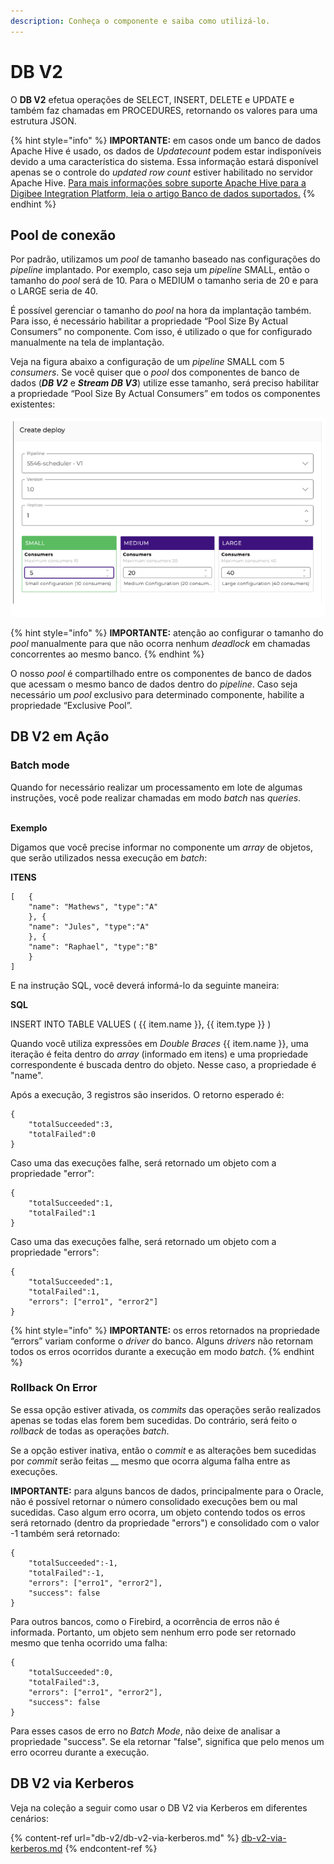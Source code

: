 ```yaml
---
description: Conheça o componente e saiba como utilizá-lo.
---
```


# DB V2

O **DB V2** efetua operações de SELECT, INSERT, DELETE e UPDATE e também faz chamadas em PROCEDURES, retornando os valores para uma estrutura JSON.

{% hint style="info" %}
**IMPORTANTE:** em casos onde um banco de dados Apache Hive é usado, os dados de _Updatecount_ podem estar indisponíveis devido a uma característica do sistema. Essa informação estará disponível apenas se o controle do _updated row count_ estiver habilitado no servidor Apache Hive. [Para mais informações sobre suporte Apache Hive para a Digibee Integration Platform, leia o artigo Banco de dados suportados.](https://docs.digibee.com/documentation/v/pt-br/plataforma/bancos-de-dados-suportados#apache-hive)
{% endhint %}

## Pool de conexão <a href="#h_f90a8ac5f6" id="h_f90a8ac5f6"></a>

Por padrão, utilizamos um _pool_ de tamanho baseado nas configurações do _pipeline_ implantado. Por exemplo, caso seja um _pipeline_ SMALL, então o tamanho do _pool_ será de 10. Para o MEDIUM o tamanho seria de 20 e para o LARGE seria de 40.

É possível gerenciar o tamanho do _pool_ na hora da implantação também. Para isso, é necessário habilitar a propriedade “Pool Size By Actual Consumers” no componente. Com isso, é utilizado o que for configurado manualmente na tela de implantação.

Veja na figura abaixo a configuração de um _pipeline_ SMALL com 5 _consumers_. Se você quiser que o _pool_ dos componentes de banco de dados (_**DB V2**_ e _**Stream DB V3**_) utilize esse tamanho, será preciso habilitar a propriedade “Pool Size By Actual Consumers” em todos os componentes existentes:

![](../../.gitbook/assets/dbv2-2.png)

{% hint style="info" %}
**IMPORTANTE:** atenção ao configurar o tamanho do _pool_ manualmente para que não ocorra nenhum _deadlock_ em chamadas concorrentes ao mesmo banco.
{% endhint %}

O nosso _pool_ é compartilhado entre os componentes de banco de dados que acessam o mesmo banco de dados dentro do _pipeline_. Caso seja necessário um _pool_ exclusivo para determinado componente, habilite a propriedade “Exclusive Pool”.

## DB V2 em Ação <a href="#db-v2-em-ao" id="db-v2-em-ao"></a>

### Batch mode <a href="#batch-mode" id="batch-mode"></a>

Quando for necessário realizar um processamento em lote de algumas instruções, você pode realizar chamadas em modo _batch_ nas _queries_.

\
**Exemplo**

Digamos que você precise informar no componente um _array_ de objetos, que serão utilizados nessa execução em _batch_:

**ITENS**

```
[   { 
    "name": "Mathews", "type":"A"
    }, { 
    "name": "Jules", "type":"A"
    }, { 
    "name": "Raphael", "type":"B"
    } 
]
```

E na instrução SQL, você deverá informá-lo da seguinte maneira:

**SQL**

INSERT INTO TABLE VALUES ( \{{ item.name \}}, \{{ item.type \}} )

Quando você utiliza expressões em _Double Braces_ \{{ item.name \}}, uma iteração é feita dentro do _array_ (informado em itens) e uma propriedade correspondente é buscada dentro do objeto. Nesse caso, a propriedade é "name".

Após a execução, 3 registros são inseridos. O retorno esperado é:

```
{ 
    "totalSucceeded":3, 
    "totalFailed":0 
}
```

Caso uma das execuções falhe, será retornado um objeto com a propriedade "error":

```
{ 
    "totalSucceeded":1, 
    "totalFailed":1 
}
```

Caso uma das execuções falhe, será retornado um objeto com a propriedade "errors":

```
{ 
    "totalSucceeded":1, 
    "totalFailed":1,
    "errors": ["erro1", "error2"]
}
```

{% hint style="info" %}
**IMPORTANTE:** os erros retornados na propriedade “errors” variam conforme o _driver_ do banco. Alguns _drivers_ não retornam todos os erros ocorridos durante a execução em modo _batch_.
{% endhint %}

### Rollback On Error <a href="#rollback-on-error" id="rollback-on-error"></a>

Se essa opção estiver ativada, os _commits_ das operações serão realizados apenas se todas elas forem bem sucedidas. Do contrário, será feito o _rollback_ de todas as operações _batch_.

Se a opção estiver inativa, então o _commit_ e as alterações bem sucedidas por _commit_ serão feitas __ mesmo que ocorra alguma falha entre as execuções.

**IMPORTANTE:** para alguns bancos de dados, principalmente para o Oracle, não é possível retornar o número consolidado execuções bem ou mal sucedidas. Caso algum erro ocorra, um objeto contendo todos os erros será retornado (dentro da propriedade "errors") e consolidado com o valor -1 também será retornado:

```
{ 
    "totalSucceeded":-1, 
    "totalFailed":-1,
    "errors": ["erro1", "error2"], 
    "success": false
}
```

Para outros bancos, como o Firebird, a ocorrência de erros não é informada. Portanto, um objeto sem nenhum erro pode ser retornado mesmo que tenha ocorrido uma falha:

```
{ 
    "totalSucceeded":0, 
    "totalFailed":3,
    "errors": ["erro1", "error2"], 
    "success": false
}
```

Para esses casos de erro no _Batch Mode_, não deixe de analisar a propriedade "success". Se ela retornar "false", significa que pelo menos um erro ocorreu durante a execução.

## DB V2 via Kerberos&#x20;

Veja na coleção a seguir como usar o DB V2 via Kerberos em diferentes cenários:

{% content-ref url="db-v2/db-v2-via-kerberos.md" %}
[db-v2-via-kerberos.md](db-v2/db-v2-via-kerberos.md)
{% endcontent-ref %}

### &#x20;<a href="#h_f90a8ac5f6" id="h_f90a8ac5f6"></a>
